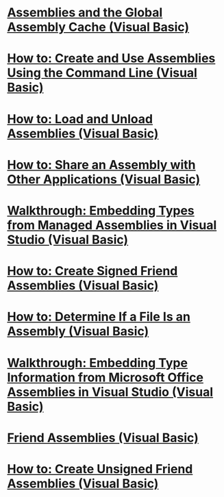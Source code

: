 # [Assemblies and the Global Assembly Cache (Visual Basic)](assemblies-and-the-global-assembly-cache-visual-basic.md)
# [How to: Create and Use Assemblies Using the Command Line (Visual Basic)](how-to-create-and-use-assemblies-using-the-command-line.md)
# [How to: Load and Unload Assemblies (Visual Basic)](how-to-load-and-unload-assemblies.md)
# [How to: Share an Assembly with Other Applications (Visual Basic)](how-to-share-an-assembly-with-other-applications.md)
# [Walkthrough: Embedding Types from Managed Assemblies in Visual Studio (Visual Basic)](walkthrough-embedding-types-from-managed-assemblies-in-vs.md)
# [How to: Create Signed Friend Assemblies (Visual Basic)](how-to-create-signed-friend-assemblies.md)
# [How to: Determine If a File Is an Assembly (Visual Basic)](how-to-determine-if-a-file-is-an-assembly.md)
# [Walkthrough: Embedding Type Information from Microsoft Office Assemblies in Visual Studio (Visual Basic)](walkthrough-embedding-type-information-from-microsoft-office-assemblies-in-vs.md)
# [Friend Assemblies (Visual Basic)](friend-assemblies.md)
# [How to: Create Unsigned Friend Assemblies (Visual Basic)](how-to-create-unsigned-friend-assemblies.md)
